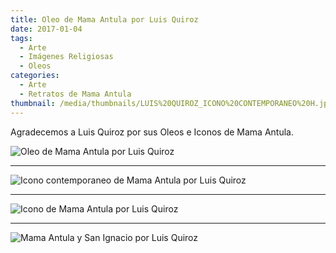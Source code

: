 ```yaml
---
title: Oleo de Mama Antula por Luis Quiroz
date: 2017-01-04
tags:
  - Arte
  - Imágenes Religiosas
  - Oleos
categories:
  - Arte
  - Retratos de Mama Antula
thumbnail: /media/thumbnails/LUIS%20QUIROZ_ICONO%20CONTEMPORANEO%20H.jpg
---
```


Agradecemos a Luis Quiroz por sus Oleos e Iconos de Mama Antula.


![Oleo de Mama Antula por Luis Quiroz](/media/oleos/LUIS%20QUIROZ_Beata%20Maria%20Antonia.jpeg)

---

![Icono contemporaneo de Mama Antula por Luis Quiroz](/media/oleos/LUIS%20QUIROZ_ICONO%20CONTEMPORANEO.jpeg)

---

![Icono de Mama Antula por Luis Quiroz](/media/oleos/LUIS%20QUIROZ_ICONO_MAMA_ANTULA.jpeg)

---

![Mama Antula y San Ignacio por Luis Quiroz](/media/oleos/LUIS%20QUIROZ_Mama%20Antula%20y%20San%20Ignacio.jpeg)

